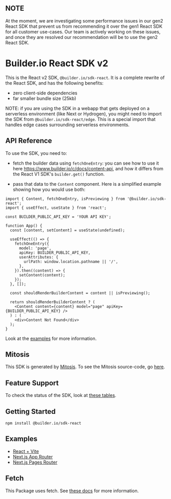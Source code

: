 ## NOTE

At the moment, we are investigating some performance issues in our gen2 React SDK that prevent us from recommending it over the gen1 React SDK for all customer use-cases.
Our team is actively working on these issues, and once they are resolved our recommendation will be to use the gen2 React SDK.

# Builder.io React SDK v2

This is the React v2 SDK, `@builder.io/sdk-react`. It is a complete rewrite of the React SDK, and has the following benefits:

- zero client-side dependencies
- far smaller bundle size (25kb)

NOTE: if you are using the SDK in a webapp that gets deployed on a serverless environment (like Next or Hydrogen), you might need to import the SDK from `@builder.io/sdk-react/edge`. This is a special import that handles edge cases surrounding serverless environments.


## API Reference

To use the SDK, you need to:

- fetch the builder data using `fetchOneEntry`: you can see how to use it here https://www.builder.io/c/docs/content-api, and how it differs from the React V1 SDK's `builder.get()` function.

- pass that data to the `Content` component. Here is a simplified example showing how you would use both:

```tsx
import { Content, fetchOneEntry, isPreviewing } from '@builder.io/sdk-react';
import { useEffect, useState } from 'react';

const BUILDER_PUBLIC_API_KEY = 'YOUR API KEY';

function App() {
  const [content, setContent] = useState(undefined);

  useEffect(() => {
    fetchOneEntry({
      model: 'page',
      apiKey: BUILDER_PUBLIC_API_KEY,
      userAttributes: {
        urlPath: window.location.pathname || '/',
      },
    }).then((content) => {
      setContent(content);
    });
  }, []);

  const shouldRenderBuilderContent = content || isPreviewing();

  return shouldRenderBuilderContent ? (
    <Content content={content} model="page" apiKey={BUILDER_PUBLIC_API_KEY} />
  ) : (
    <div>Content Not Found</div>
  );
}
```

Look at the [examples](#examples) for more information.

## Mitosis

This SDK is generated by [Mitosis](https://github.com/BuilderIO/mitosis). To see the Mitosis source-code, go [here](../../).

## Feature Support

To check the status of the SDK, look at [these tables](../../README.md#feature-implementation).

## Getting Started

```
npm install @builder.io/sdk-react
```

## Examples

- [React + Vite](../../../../examples/react-v2/)
- [Next.js App Router](../../../../examples/nextjs-app-dir-v2/)
- [Next.js Pages Router](../../../../examples/nextjs-pages-dir-v2/)

## Fetch

This Package uses fetch. See [these docs](https://github.com/BuilderIO/this-package-uses-fetch/blob/main/README.md) for more information.
